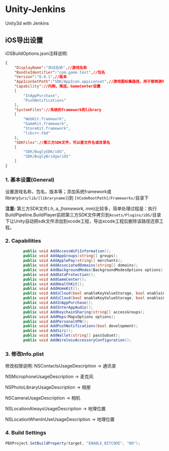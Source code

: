 # Unity-Jenkins
Unity3d with Jenkins

## iOS导出设置
iOSBuildOptions.json注释说明:
```json
{
    "DisplayName":"测试名称",//游戏名称
    "BundleIdentifier":"com.game.test",//包名
    "Version":"0.0.1",//版本
    "AppIconSetPath":"SDK/AppIcon.appiconset",//游戏图标集路径，用于替换游戏图标,需要替换的图标名字保持一致
    "Capability"://内购，推送，GameCenter设置
    [
        "InAppPurchase",
        "PushNotifications"
    ],
    "SystemFiles"://系统的framework和library
    [
        "WebKit.framework",
        "GameKit.framework",
        "StoreKit.framework",
        "libc++.tbd"
    ],
    "SDKFiles"://第三方SDK文件，可以是文件名或目录名
    [
        "SDK/BuglySDK/iOS",
        "SDK/BuglyBridge/iOS"
    ]
}
```
### 1. 基本设置(General)
设置游戏名称，包名，版本等；添加系统framework或library(`urs/lib/[libraryname]`)到 `[XCodeRootPath]/Frameworks/`目录下

**注意:** 第三方SDK文件(*.h,*.a,*.framework,*.mm)比较多，简单处理过程是：执行BuildPipeline.BuildPlayer前把第三方SDK文件拷贝到`Assets/Plugins/iOS/`目录下让Unity自动把sdk文件添加到xcode工程，导出xcode工程后删除该路径还原工程。

### 2. Capabilities
```c#
        public void AddAccessWiFiInformation();
        public void AddAppGroups(string[] groups);
        public void AddApplePay(string[] merchants);
        public void AddAssociatedDomains(string[] domains);
        public void AddBackgroundModes(BackgroundModesOptions options);
        public void AddDataProtection();
        public void AddGameCenter();
        public void AddHealthKit();
        public void AddHomeKit();
        public void AddiCloud(bool enableKeyValueStorage, bool enableiCloudDocument, string[] customContainers);
        public void AddiCloud(bool enableKeyValueStorage, bool enableiCloudDocument, bool enablecloudKit, bool addDefaultContainers, string[] customContainers);
        public void AddInAppPurchase();
        public void AddInterAppAudio();
        public void AddKeychainSharing(string[] accessGroups);
        public void AddMaps(MapsOptions options);
        public void AddPersonalVPN();
        public void AddPushNotifications(bool development);
        public void AddSiri();
        public void AddWallet(string[] passSubset);
        public void AddWirelessAccessoryConfiguration();
```

### 3. 修改Info.plist
修改权限说明:
NSContactsUsageDescription -> 通讯录

NSMicrophoneUsageDescription -> 麦克风

NSPhotoLibraryUsageDescription -> 相册

NSCameraUsageDescription -> 相机

NSLocationAlwaysUsageDescription -> 地理位置

NSLocationWhenInUseUsageDescription -> 地理位置

### 4. Build Settings
```c#
PBXProject.SetBuildProperty(target, "ENABLE_BITCODE", "NO");
```
